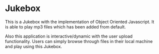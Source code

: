 # Jukebox
<!DOCTYPE html>
<html lang="en">
<body>
<p>This is a Jukebox with the implementation of Object Oriented Javascript. It is able to play mp3 files which has been added from default.</p>
<p>Also this application is interactive/dynamic with the user upload functionality. Users can simply browse through  files in their local machine and play using this Jukebox.</p>
</body>
</html>
